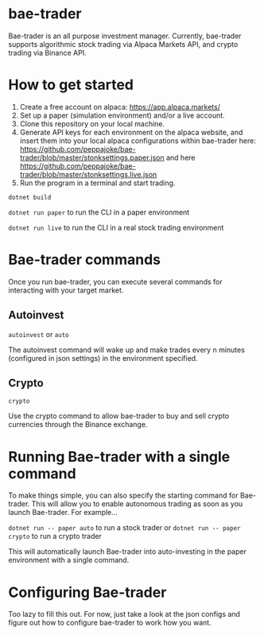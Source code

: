 # bae-trader
Bae-trader is an all purpose investment manager. Currently, bae-trader supports algorithmic stock trading via Alpaca Markets API, and crypto trading via Binance API.

# How to get started
1. Create a free account on alpaca: https://app.alpaca.markets/
2. Set up a paper (simulation environment) and/or a live account.
3. Clone this repository on your local machine.
3. Generate API keys for each environment on the alpaca website, and insert them into your local alpaca configurations within bae-trader
here: https://github.com/peppajoke/bae-trader/blob/master/stonksettings.paper.json and here https://github.com/peppajoke/bae-trader/blob/master/stonksettings.live.json
4. Run the program in a terminal and start trading.

`dotnet build`

`dotnet run paper` to run the CLI in a paper environment

`dotnet run live` to run the CLI in a real stock trading environment

# Bae-trader commands
Once you run bae-trader, you can execute several commands for interacting with your target market.

## Autoinvest
`autoinvest` or `auto`

The autoinvest command will wake up and make trades every n minutes (configured in json settings) in the environment specified.

## Crypto
`crypto`

Use the crypto command to allow bae-trader to buy and sell crypto currencies through the Binance exchange.

# Running Bae-trader with a single command
To make things simple, you can also specify the starting command for Bae-trader. This will allow you to enable autonomous trading as soon as you launch Bae-trader. For example...

`dotnet run -- paper auto` to run a stock trader
or
`dotnet run -- paper crypto` to run a crypto trader

This will automatically launch Bae-trader into auto-investing in the paper environment with a single command.

# Configuring Bae-trader

Too lazy to fill this out. For now, just take a look at the json configs and figure out how to configure bae-trader to work how you want.
